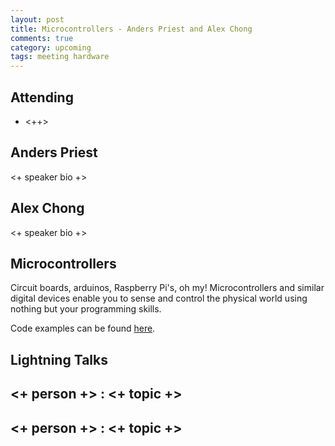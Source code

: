 ```yaml
---
layout: post
title: Microcontrollers - Anders Priest and Alex Chong
comments: true
category: upcoming
tags: meeting hardware
---
```



## Attending

- <++>

## Anders Priest

<+ speaker bio +> 

## Alex Chong

<+ speaker bio +> 

## Microcontrollers

Circuit boards, arduinos, Raspberry Pi's, oh my! Microcontrollers and similar 
digital devices enable you to sense and control the physical world using 
nothing but your programming skills.


Code examples can be found [here][code].

## Lightning Talks 

## <+ person +> : <+ topic +>

## <+ person +> : <+ topic +>


[code]: https://github.com/thehackerwithin/berkeley/tree/master/topic "Code Examples" 
